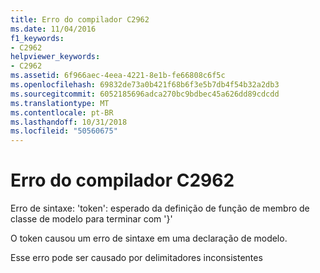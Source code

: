 ```yaml
---
title: Erro do compilador C2962
ms.date: 11/04/2016
f1_keywords:
- C2962
helpviewer_keywords:
- C2962
ms.assetid: 6f966aec-4eea-4221-8e1b-fe66808c6f5c
ms.openlocfilehash: 69832de73a0b421f68b6f3e5b7db4f54b32a2db3
ms.sourcegitcommit: 6052185696adca270bc9bdbec45a626dd89cdcdd
ms.translationtype: MT
ms.contentlocale: pt-BR
ms.lasthandoff: 10/31/2018
ms.locfileid: "50560675"
---
```

# <a name="compiler-error-c2962"></a>Erro do compilador C2962

Erro de sintaxe: 'token': esperado da definição de função de membro de classe de modelo para terminar com '}'

O token causou um erro de sintaxe em uma declaração de modelo.

Esse erro pode ser causado por delimitadores inconsistentes